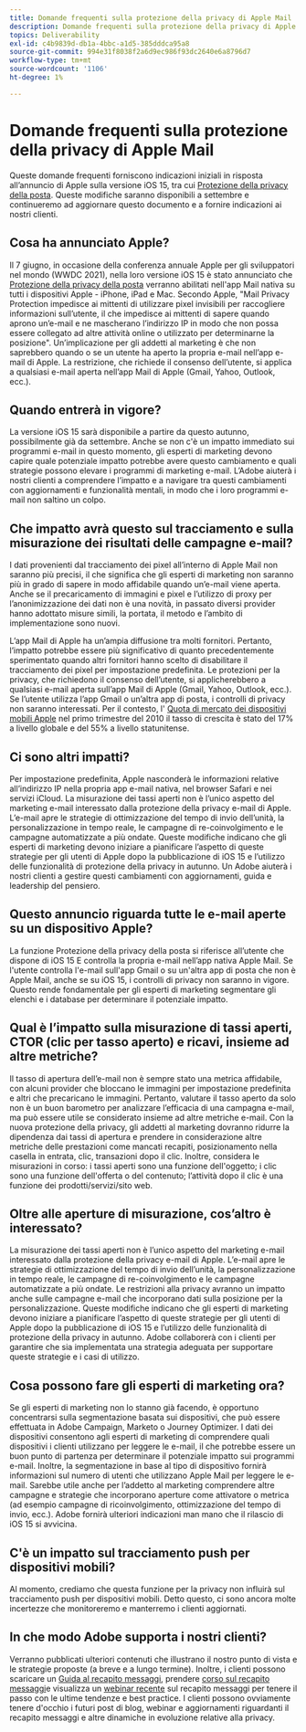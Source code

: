 ```yaml
---
title: Domande frequenti sulla protezione della privacy di Apple Mail
description: Domande frequenti sulla protezione della privacy di Apple Mail
topics: Deliverability
exl-id: c4b9839d-db1a-4bbc-a1d5-385dddca95a8
source-git-commit: 994e31f8038f2a6d9ec986f93dc2640e6a8796d7
workflow-type: tm+mt
source-wordcount: '1106'
ht-degree: 1%

---
```


# Domande frequenti sulla protezione della privacy di Apple Mail

Queste domande frequenti forniscono indicazioni iniziali in risposta all’annuncio di Apple sulla versione iOS 15, tra cui [Protezione della privacy della posta](https://www.apple.com/newsroom/2021/06/apple-advances-its-privacy-leadership-with-ios-15-ipados-15-macos-monterey-and-watchos-8/). Queste modifiche saranno disponibili a settembre e continueremo ad aggiornare questo documento e a fornire indicazioni ai nostri clienti.

## Cosa ha annunciato Apple?

Il 7 giugno, in occasione della conferenza annuale Apple per gli sviluppatori nel mondo (WWDC 2021), nella loro versione iOS 15 è stato annunciato che [Protezione della privacy della posta](https://www.apple.com/newsroom/2021/06/apple-advances-its-privacy-leadership-with-ios-15-ipados-15-macos-monterey-and-watchos-8/) verranno abilitati nell&#39;app Mail nativa su tutti i dispositivi Apple - iPhone, iPad e Mac. Secondo Apple, &quot;Mail Privacy Protection impedisce ai mittenti di utilizzare pixel invisibili per raccogliere informazioni sull’utente, il che impedisce ai mittenti di sapere quando aprono un’e-mail e ne mascherano l’indirizzo IP in modo che non possa essere collegato ad altre attività online o utilizzato per determinarne la posizione&quot;. Un’implicazione per gli addetti al marketing è che non saprebbero quando o se un utente ha aperto la propria e-mail nell’app e-mail di Apple. La restrizione, che richiede il consenso dell’utente, si applica a qualsiasi e-mail aperta nell’app Mail di Apple (Gmail, Yahoo, Outlook, ecc.).

## Quando entrerà in vigore?

La versione iOS 15 sarà disponibile a partire da questo autunno, possibilmente già da settembre. Anche se non c&#39;è un impatto immediato sui programmi e-mail in questo momento, gli esperti di marketing devono capire quale potenziale impatto potrebbe avere questo cambiamento e quali strategie possono elevare i programmi di marketing e-mail. L’Adobe aiuterà i nostri clienti a comprendere l’impatto e a navigare tra questi cambiamenti con aggiornamenti e funzionalità mentali, in modo che i loro programmi e-mail non saltino un colpo.

## Che impatto avrà questo sul tracciamento e sulla misurazione dei risultati delle campagne e-mail?

I dati provenienti dal tracciamento dei pixel all’interno di Apple Mail non saranno più precisi, il che significa che gli esperti di marketing non saranno più in grado di sapere in modo affidabile quando un’e-mail viene aperta. Anche se il precaricamento di immagini e pixel e l’utilizzo di proxy per l’anonimizzazione dei dati non è una novità, in passato diversi provider hanno adottato misure simili, la portata, il metodo e l’ambito di implementazione sono nuovi.

L’app Mail di Apple ha un’ampia diffusione tra molti fornitori. Pertanto, l’impatto potrebbe essere più significativo di quanto precedentemente sperimentato quando altri fornitori hanno scelto di disabilitare il tracciamento dei pixel per impostazione predefinita. Le protezioni per la privacy, che richiedono il consenso dell’utente, si applicherebbero a qualsiasi e-mail aperta sull’app Mail di Apple (Gmail, Yahoo, Outlook, ecc.). Se l’utente utilizza l’app Gmail o un’altra app di posta, i controlli di privacy non saranno interessati. Per il contesto, l&#39; [Quota di mercato dei dispositivi mobili Apple](https://www.counterpointresearch.com/global-smartphone-share/) nel primo trimestre del 2010 il tasso di crescita è stato del 17% a livello globale e del 55% a livello statunitense.

## Ci sono altri impatti?

Per impostazione predefinita, Apple nasconderà le informazioni relative all’indirizzo IP nella propria app e-mail nativa, nel browser Safari e nei servizi iCloud. La misurazione dei tassi aperti non è l’unico aspetto del marketing e-mail interessato dalla protezione della privacy e-mail di Apple. L’e-mail apre le strategie di ottimizzazione del tempo di invio dell’unità, la personalizzazione in tempo reale, le campagne di re-coinvolgimento e le campagne automatizzate a più ondate. Queste modifiche indicano che gli esperti di marketing devono iniziare a pianificare l’aspetto di queste strategie per gli utenti di Apple dopo la pubblicazione di iOS 15 e l’utilizzo delle funzionalità di protezione della privacy in autunno. Un Adobe aiuterà i nostri clienti a gestire questi cambiamenti con aggiornamenti, guida e leadership del pensiero.

## Questo annuncio riguarda tutte le e-mail aperte su un dispositivo Apple?

La funzione Protezione della privacy della posta si riferisce all’utente che dispone di iOS 15 E controlla la propria e-mail nell’app nativa Apple Mail. Se l&#39;utente controlla l&#39;e-mail sull&#39;app Gmail o su un&#39;altra app di posta che non è Apple Mail, anche se su iOS 15, i controlli di privacy non saranno in vigore. Questo rende fondamentale per gli esperti di marketing segmentare gli elenchi e i database per determinare il potenziale impatto.

## Qual è l’impatto sulla misurazione di tassi aperti, CTOR (clic per tasso aperto) e ricavi, insieme ad altre metriche?

Il tasso di apertura dell’e-mail non è sempre stato una metrica affidabile, con alcuni provider che bloccano le immagini per impostazione predefinita e altri che precaricano le immagini. Pertanto, valutare il tasso aperto da solo non è un buon barometro per analizzare l’efficacia di una campagna e-mail, ma può essere utile se considerato insieme ad altre metriche e-mail. Con la nuova protezione della privacy, gli addetti al marketing dovranno ridurre la dipendenza dai tassi di apertura e prendere in considerazione altre metriche delle prestazioni come mancati recapiti, posizionamento nella casella in entrata, clic, transazioni dopo il clic. Inoltre, considera le misurazioni in corso: i tassi aperti sono una funzione dell&#39;oggetto; i clic sono una funzione dell&#39;offerta o del contenuto; l’attività dopo il clic è una funzione dei prodotti/servizi/sito web.

## Oltre alle aperture di misurazione, cos’altro è interessato?

La misurazione dei tassi aperti non è l’unico aspetto del marketing e-mail interessato dalla protezione della privacy e-mail di Apple. L’e-mail apre le strategie di ottimizzazione del tempo di invio dell’unità, la personalizzazione in tempo reale, le campagne di re-coinvolgimento e le campagne automatizzate a più ondate. Le restrizioni alla privacy avranno un impatto anche sulle campagne e-mail che incorporano dati sulla posizione per la personalizzazione. Queste modifiche indicano che gli esperti di marketing devono iniziare a pianificare l’aspetto di queste strategie per gli utenti di Apple dopo la pubblicazione di iOS 15 e l’utilizzo delle funzionalità di protezione della privacy in autunno. Adobe collaborerà con i clienti per garantire che sia implementata una strategia adeguata per supportare queste strategie e i casi di utilizzo.

## Cosa possono fare gli esperti di marketing ora?

Se gli esperti di marketing non lo stanno già facendo, è opportuno concentrarsi sulla segmentazione basata sui dispositivi, che può essere effettuata in Adobe Campaign, Marketo o Journey Optimizer. I dati dei dispositivi consentono agli esperti di marketing di comprendere quali dispositivi i clienti utilizzano per leggere le e-mail, il che potrebbe essere un buon punto di partenza per determinare il potenziale impatto sui programmi e-mail. Inoltre, la segmentazione in base al tipo di dispositivo fornirà informazioni sul numero di utenti che utilizzano Apple Mail per leggere le e-mail. Sarebbe utile anche per l’addetto al marketing comprendere altre campagne e strategie che incorporano aperture come attivatore o metrica (ad esempio campagne di ricoinvolgimento, ottimizzazione del tempo di invio, ecc.). Adobe fornirà ulteriori indicazioni man mano che il rilascio di iOS 15 si avvicina.

## C&#39;è un impatto sul tracciamento push per dispositivi mobili?

Al momento, crediamo che questa funzione per la privacy non influirà sul tracciamento push per dispositivi mobili. Detto questo, ci sono ancora molte incertezze che monitoreremo e manterremo i clienti aggiornati.

## In che modo Adobe supporta i nostri clienti?

Verranno pubblicati ulteriori contenuti che illustrano il nostro punto di vista e le strategie proposte (a breve e a lungo termine). Inoltre, i clienti possono scaricare un [Guida al recapito messaggi](../introduction.md), prendere [corso sul recapito messaggi](http://bit.ly/Deliverability-Course)e visualizza un [webinar recente](https://primetime.bluejeans.com/a2m/events/playback/29edda30-a9b8-4e4b-a460-e829c02c912a) sul recapito messaggi per tenere il passo con le ultime tendenze e best practice. I clienti possono ovviamente tenere d&#39;occhio i futuri post di blog, webinar e aggiornamenti riguardanti il recapito messaggi e altre dinamiche in evoluzione relative alla privacy.
